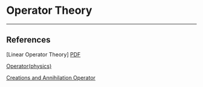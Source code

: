 # Operator Theory







---
## References
[Linear Operator Theory] [PDF](./Linear_Operator_Theory.pdf)

[Operator(physics)](https://en.wikipedia.org/wiki/Operator_%28physics%29)

[Creations and Annihilation Operator](https://en.wikipedia.org/wiki/Creation_and_annihilation_operators)